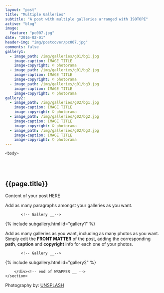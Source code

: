 ```yaml
---
layout: "post"
title: "Multiple Galleries"
subtitle: "A post with multiple galleries arranged with ISOTOPE"
active: "blog"
image:
  feature: "pc007.jpg"
date: "2016-02-01"
header-img: "img/postcover/pc007.jpg"
comments: false
gallery1: 
  - image_path: /img/galleries/g01/bg1.jpg
    image-caption: IMAGE TITLE
    image-copyright: © photorama
  - image_path: /img/galleries/g01/bg2.jpg
    image-caption: IMAGE TITLE
    image-copyright: © photorama
  - image_path: /img/galleries/g01/bg3.jpg
    image-caption: IMAGE TITLE
    image-copyright: © photorama 
gallery2: 
  - image_path: /img/galleries/g02/bg1.jpg
    image-caption: IMAGE TITLE
    image-copyright: © photorama
  - image_path: /img/galleries/g02/bg2.jpg
    image-caption: IMAGE TITLE
    image-copyright: © photorama
  - image_path: /img/galleries/g02/bg3.jpg
    image-caption: IMAGE TITLE
    image-copyright: © photorama 
---
```



<html class="no-js" lang="en">
<head>
	<meta content="charset=utf-8">
</head>

    <body>

<section id="content" role="main">
		<div class="wrapper">
	<br><br>
			<h2>{{page.title}}</h2>




<p> Content of your post HERE </p>

<p> Add as many paragraphs amongst your galleries as you want. </p>


           <!-- Gallery __-->
			
{% include subgallery.html id="gallery1" %}

<!-- end of GALLERY __ -->

<p> Add as many galleries as you want, including as many photos as you want. Simply edit the <b>FRONT MATTER</b> of the post, adding the corresponding <b>path</b>, <b>caption</b> and <b>copyright</b> info for each one of your photos. </p>

           <!-- Gallery __-->
			
{% include subgallery.html id="gallery2" %}

<!-- end of GALLERY __ -->

		</div><!-- end of WRAPPER __ -->
	</section>


Photography by: <a href="https://unsplash.com/photos/j0g8taxHZa0">UNSPLASH</a>